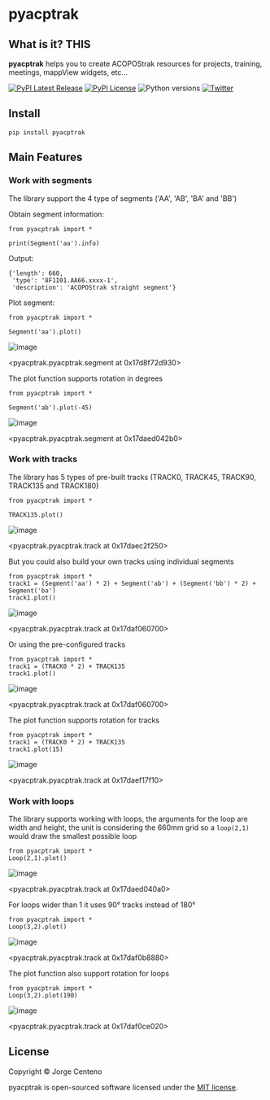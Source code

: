 # pyacptrak

## What is it? THIS

**pyacptrak** helps you to create ACOPOStrak resources for projects, training, meetings, mappView widgets, etc...

[![PyPI Latest Release](https://img.shields.io/pypi/v/pyacptrak)](https://pypi.org/project/pyacptrak/)
[![PyPI License](https://img.shields.io/pypi/l/pyacptrak)](https://github.com/HeytalePazguato/pyacptrak/blob/master/LICENSE)
![Python versions](https://img.shields.io/pypi/pyversions/pyacptrak)
[![Twitter](https://img.shields.io/twitter/follow/HeytalePazguato?style=social)](https://twitter.com/intent/follow?original_referer=https%3A%2F%2Fpublish.twitter.com%2F&ref_src=twsrc%5Etfw%7Ctwcamp%5Ebuttonembed%7Ctwterm%5Efollow%7Ctwgr%5EHeytalePazguato&region=follow_link&screen_name=HeytalePazguato)


## Install
```
pip install pyacptrak
```

## Main Features

### Work with segments

The library support the 4 type of segments ('AA', 'AB', 'BA' and 'BB')

Obtain segment information:

```
from pyacptrak import *

print(Segment('aa').info)
```

Output:
```
{'length': 660,
 'type': '8F1I01.AA66.xxxx-1',
 'description': 'ACOPOStrak straight segment'}
```
Plot segment:
```
from pyacptrak import *

Segment('aa').plot()
```
![image](https://user-images.githubusercontent.com/101816677/158948767-9d10a414-21d3-42b3-ab1c-e54eace0c39f.png)

<pyacptrak.pyacptrak.segment at 0x17d8f72d930>


The plot function supports rotation in degrees
```
from pyacptrak import *

Segment('ab').plot(-45)
```
![image](https://user-images.githubusercontent.com/101816677/158949082-e38760c1-25fe-425e-b56e-ef96c223fbc2.png)

<pyacptrak.pyacptrak.segment at 0x17daed042b0>

### Work with tracks

The library has 5 types of pre-built tracks (TRACK0, TRACK45, TRACK90, TRACK135 and TRACK180)

```
from pyacptrak import *

TRACK135.plot()
```
![image](https://user-images.githubusercontent.com/101816677/158949482-f06e91bc-f8b9-4e11-b0fc-a7fe1149a15e.png)

<pyacptrak.pyacptrak.track at 0x17daec2f250>

But you could also build your own tracks using individual segments

```
from pyacptrak import *
track1 = (Segment('aa') * 2) + Segment('ab') + (Segment('bb') * 2) + Segment('ba')
track1.plot()
```
![image](https://user-images.githubusercontent.com/101816677/158949973-eea998ae-32fc-491f-955c-c5fbef496978.png)

<pyacptrak.pyacptrak.track at 0x17daf060700>

Or using the pre-configured tracks

```
from pyacptrak import *
track1 = (TRACK0 * 2) + TRACK135
track1.plot()
```
![image](https://user-images.githubusercontent.com/101816677/158949973-eea998ae-32fc-491f-955c-c5fbef496978.png)

<pyacptrak.pyacptrak.track at 0x17daf060700>

The plot function supports rotation for tracks

```
from pyacptrak import *
track1 = (TRACK0 * 2) + TRACK135
track1.plot(15)
```
![image](https://user-images.githubusercontent.com/101816677/158950300-9ffa4009-c5fe-4402-8284-003a8c8d5a1f.png)

<pyacptrak.pyacptrak.track at 0x17daef17f10>

### Work with loops

The library supports working with loops, the arguments for the loop are width and height, the unit is considering the 660mm grid so a `loop(2,1)` would draw the smallest possible loop

```
from pyacptrak import *
Loop(2,1).plot()
```
![image](https://user-images.githubusercontent.com/101816677/158950730-1c74eb26-49b6-483a-b807-2f9887d9b7d8.png)

<pyacptrak.pyacptrak.track at 0x17daed040a0>

For loops wider than 1 it uses 90° tracks instead of 180°

```
from pyacptrak import *
Loop(3,2).plot()
```
![image](https://user-images.githubusercontent.com/101816677/158950937-3a69abb0-5b25-4b3a-9b56-447b6b741304.png)

<pyacptrak.pyacptrak.track at 0x17daf0b8880>

The plot function also support rotation for loops

```
from pyacptrak import *
Loop(3,2).plot(190)
```
![image](https://user-images.githubusercontent.com/101816677/158951085-4ce1008d-aa84-4158-98d0-e83406bb5326.png)

<pyacptrak.pyacptrak.track at 0x17daf0ce020>

## License

Copyright © Jorge Centeno

pyacptrak is open-sourced software licensed under the [MIT license](LICENSE).
